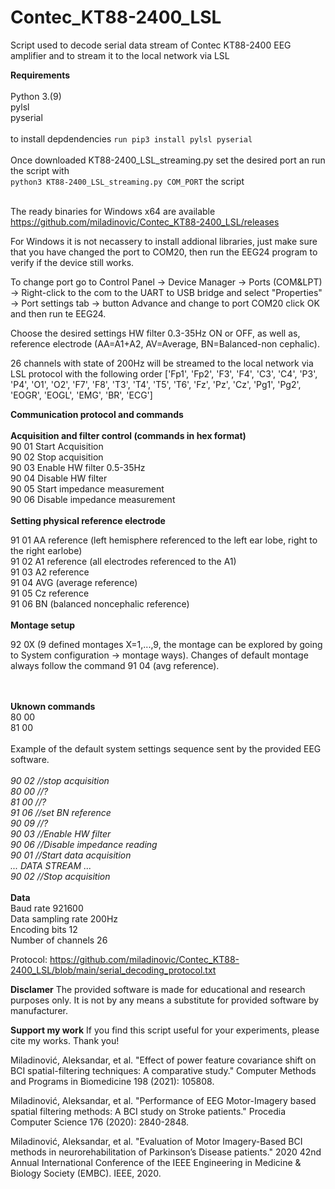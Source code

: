  

# Contec_KT88-2400_LSL
Script used to decode serial data stream of Contec KT88-2400 EEG amplifier and to stream it to the local network via LSL

**Requirements**<br />
<br />
Python 3.(9)<br />
pylsl<br />
pyserial<br />
<br />
to install depdendencies `run pip3 install pylsl pyserial`<br />
<br />
Once downloaded KT88-2400_LSL_streaming.py set the desired port an run the script with <br />
`python3 KT88-2400_LSL_streaming.py COM_PORT` the script
<br /><br />

The ready binaries for Windows x64 are available https://github.com/miladinovic/Contec_KT88-2400_LSL/releases

For Windows it is not necassery to install addional libraries, just make sure that you have changed the port to COM20, then run the EEG24 program to verify if the device still works.

To change port go to Control Panel -> Device Manager -> Ports (COM&LPT) -> Right-click to the com to the UART to USB bridge and select "Properties" -> Port settings tab -> button Advance and change to port COM20 click OK and then run te EEG24.

Choose the desired settings HW filter 0.3-35Hz ON or OFF, as well as, reference electrode (AA=A1+A2, AV=Average, BN=Balanced-non cephalic).

26 channels with state of 200Hz will be streamed to the local network via LSL protocol with the following order ['Fp1', 'Fp2', 'F3', 'F4', 'C3', 'C4', 'P3', 'P4', 'O1', 'O2', 'F7', 'F8', 'T3', 'T4', 'T5', 'T6', 'Fz', 'Pz', 'Cz', 'Pg1', 'Pg2', 'EOGR', 'EOGL', 'EMG', 'BR', 'ECG']



**Communication protocol and commands**<br />
<br />
**Acquisition and filter control (commands in hex format)**<br />
90 01 Start Acquisition<br />
90 02 Stop acquisition<br />
90 03 Enable HW filter 0.5-35Hz<br />
90 04 Disable HW filter<br />
90 05 Start impedance measurement<br />
90 06 Disable impedance measurement<br />
<br />
**Setting physical reference electrode**<br />

91 01 AA reference (left hemisphere referenced to the left ear lobe, right to the right earlobe)<br />
91 02 A1 reference (all electrodes referenced to the A1)<br />
91 03 A2 reference<br />
91 04 AVG (average reference)<br />
91 05 Cz reference<br />
91 06 BN (balanced noncephalic reference)<br />
<br />
**Montage setup**<br />

92 0X (9 defined montages X=1,...,9, the montage can be explored by going to System configuration -> montage ways). Changes of default montage always follow the command 91 04 (avg reference).<br />
<br /><br />

**Uknown commands**<br />
80 00<br />
81 00<br />
<br />
Example of the default system settings sequence sent by the provided EEG software.<br />
<br />
*90 02 //stop acquisition<br />
80 00 //?<br />
81 00 //?<br />
91 06 //set BN reference<br />
90 09 //?<br />
90 03 //Enable HW filter<br />
90 06 //Disable impedance reading<br />
90 01 //Start data acquisition<br />
... DATA STREAM ...<br />
90 02 //Stop acquisition*<br />
<br />
**Data**<br />
Baud rate 921600<br />
Data sampling rate 200Hz<br />
Encoding bits 12<br />
Number of channels 26<br />

Protocol: https://github.com/miladinovic/Contec_KT88-2400_LSL/blob/main/serial_decoding_protocol.txt

**Disclamer**
The provided software is made for educational and research purposes only. It is not by any means a substitute for provided software by manufacturer.

**Support my work**
If you find this script useful for your experiments, please cite my works. Thank you!

Miladinović, Aleksandar, et al. "Effect of power feature covariance shift on BCI spatial-filtering techniques: A comparative study." Computer Methods and Programs in Biomedicine 198 (2021): 105808.

Miladinović, Aleksandar, et al. "Performance of EEG Motor-Imagery based spatial filtering methods: A BCI study on Stroke patients." Procedia Computer Science 176 (2020): 2840-2848.

Miladinović, Aleksandar, et al. "Evaluation of Motor Imagery-Based BCI methods in neurorehabilitation of Parkinson’s Disease patients." 2020 42nd Annual International Conference of the IEEE Engineering in Medicine & Biology Society (EMBC). IEEE, 2020.
